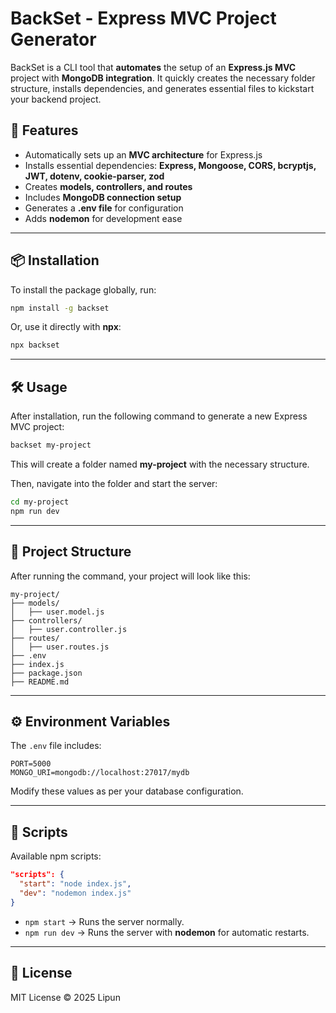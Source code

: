 # BackSet - Express MVC Project Generator

BackSet is a CLI tool that **automates** the setup of an **Express.js MVC** project with **MongoDB integration**. It quickly creates the necessary folder structure, installs dependencies, and generates essential files to kickstart your backend project.

## 🚀 Features
- Automatically sets up an **MVC architecture** for Express.js
- Installs essential dependencies: **Express, Mongoose, CORS, bcryptjs, JWT, dotenv, cookie-parser, zod**
- Creates **models, controllers, and routes**
- Includes **MongoDB connection setup**
- Generates a **.env file** for configuration
- Adds **nodemon** for development ease

---
## 📦 Installation
To install the package globally, run:
```sh
npm install -g backset
```

Or, use it directly with **npx**:
```sh
npx backset
```

---
## 🛠 Usage
After installation, run the following command to generate a new Express MVC project:
```sh
backset my-project
```
This will create a folder named **my-project** with the necessary structure.

Then, navigate into the folder and start the server:
```sh
cd my-project
npm run dev
```

---
## 📂 Project Structure
After running the command, your project will look like this:
```
my-project/
├── models/
│   ├── user.model.js
├── controllers/
│   ├── user.controller.js
├── routes/
│   ├── user.routes.js
├── .env
├── index.js
├── package.json
├── README.md
```

---
## ⚙️ Environment Variables
The `.env` file includes:
```
PORT=5000
MONGO_URI=mongodb://localhost:27017/mydb
```
Modify these values as per your database configuration.

---
## 🔧 Scripts
Available npm scripts:
```json
"scripts": {
  "start": "node index.js",
  "dev": "nodemon index.js"
}
```
- `npm start` → Runs the server normally.
- `npm run dev` → Runs the server with **nodemon** for automatic restarts.

---
## 📜 License
MIT License © 2025 Lipun

